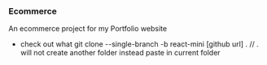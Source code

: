 ### Ecommerce
An ecommerce project for my Portfolio website

* check out what git clone --single-branch -b react-mini [github url] . // . will not create another folder instead paste in current folder